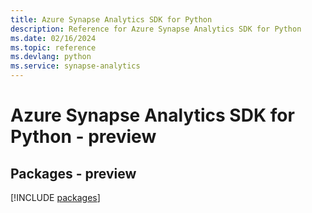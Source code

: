 ```yaml
---
title: Azure Synapse Analytics SDK for Python
description: Reference for Azure Synapse Analytics SDK for Python
ms.date: 02/16/2024
ms.topic: reference
ms.devlang: python
ms.service: synapse-analytics
---
```

# Azure Synapse Analytics SDK for Python - preview
## Packages - preview
[!INCLUDE [packages](synapse-analytics-index.md)]